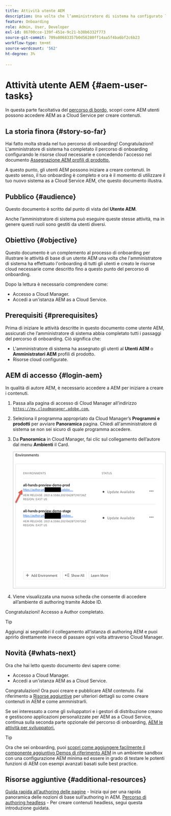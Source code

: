 ```yaml
---
title: Attività utente AEM
description: Una volta che l’amministratore di sistema ha configurato le risorse cloud necessarie, scopri come AEM gli utenti possono accedere AEM as a Cloud Service per creare contenuti.
feature: Onboarding
role: Admin, User, Developer
exl-id: 86700cce-139f-451e-9c21-b38b6332f773
source-git-commit: 709a80683357b0d56280ff14aa5f4ba6bf2c6b23
workflow-type: tm+mt
source-wordcount: '562'
ht-degree: 3%

---
```



# Attività utente AEM {#aem-user-tasks}

In questa parte facoltativa del [percorso di bordo,](overview.md) scopri come AEM utenti possono accedere AEM as a Cloud Service per creare contenuti.

## La storia finora {#story-so-far}

Hai fatto molta strada nel tuo percorso di onboarding! Congratulazioni! L&#39;amministratore di sistema ha completato il percorso di onboarding configurando le risorse cloud necessarie e concedendo l&#39;accesso nel documento [Assegnazione AEM profili di prodotto.](assign-profiles-aem.md)

A questo punto, gli utenti AEM possono iniziare a creare contenuti. In questo senso, il tuo onboarding è completo e ora è il momento di utilizzare il tuo nuovo sistema as a Cloud Service AEM, che questo documento illustra.

## Pubblico {#audience}

Questo documento è scritto dal punto di vista del **Utente AEM**.

Anche l’amministratore di sistema può eseguire queste stesse attività, ma in genere questi ruoli sono gestiti da utenti diversi.

## Obiettivo {#objective}

Questo documento è un complemento al processo di onboarding per illustrare le attività di base di un utente AEM una volta che l&#39;amministratore di sistema ha effettuato l&#39;onboarding di tutti gli utenti e creato le risorse cloud necessarie come descritto fino a questo punto del percorso di onboarding.

Dopo la lettura è necessario comprendere come:

* Accesso a Cloud Manager.
* Accedi a un&#39;istanza AEM as a Cloud Service.

## Prerequisiti {#prerequisites}

Prima di iniziare le attività descritte in questo documento come utente AEM, assicurati che l’amministratore di sistema abbia completato tutti i passaggi del percorso di onboarding. Ciò significa che:

* L&#39;amministratore di sistema ha assegnato gli utenti al **Utenti AEM** o **Amministratori AEM** profili di prodotto.
* Risorse cloud configurate.

## AEM di accesso {#login-aem}

In qualità di autore AEM, è necessario accedere a AEM per iniziare a creare i contenuti.

1. Passa alla pagina di accesso di Cloud Manager all’indirizzo [`https://my.cloudmanager.adobe.com`.](https://my.cloudmanager.adobe.com/)

1. Seleziona il programma appropriato da Cloud Manager’s **Programmi e prodotti** per avviare **Panoramica** pagina. Chiedi all&#39;amministratore di sistema se non sei sicuro di quale programma accedere.

1. Da **Panoramica** in Cloud Manager, fai clic sul collegamento dell’autore dal menu **Ambienti** il Card.

   ![Scheda ambiente](/help/journey-onboarding/assets/author-environ.png)

1. Viene visualizzata una nuova scheda che consente di accedere all’ambiente di authoring tramite Adobe ID.

Congratulazioni! Accesso a Author completato.

>[!TIP]
>
>Aggiungi ai segnalibri il collegamento all’istanza di authoring AEM e puoi aprirlo direttamente invece di passare ogni volta attraverso Cloud Manager.

## Novità {#whats-next}

Ora che hai letto questo documento devi sapere come:

* Accesso a Cloud Manager.
* Accedi a un&#39;istanza AEM as a Cloud Service.

Congratulazioni! Ora puoi creare e pubblicare AEM contenuto. Fai riferimento a [Risorse aggiuntive](#additional-resources) per ulteriori dettagli su come creare contenuti in AEM e come amministrarli.

Se sei interessato a come gli sviluppatori e i gestori di distribuzione creano e gestiscono applicazioni personalizzate per AEM as a Cloud Service, continua sulla seconda parte opzionale del percorso di onboarding, [AEM le attività per sviluppatori.](developers.md)

>[!TIP]
>
>Ora che sei onboarding, puoi [scopri come aggiungere facilmente il componente aggiuntivo Demos di riferimento AEM](/help/journey-sites/demos-add-on/overview.md) in un ambiente sandbox con una configurazione AEM minima ed essere in grado di testare le potenti funzioni di AEM con esempi avanzati basati sulle best practice.

## Risorse aggiuntive {#additional-resources}

[Guida rapida all’authoring delle pagine](/help/sites-cloud/authoring/getting-started/quick-start.md) - Inizia qui per una rapida panoramica delle nozioni di base sull’authoring in AEM.
[Percorso di authoring headless](/help/journey-headless/author/overview.md) - Per creare contenuti headless, segui questa introduzione guidata.
